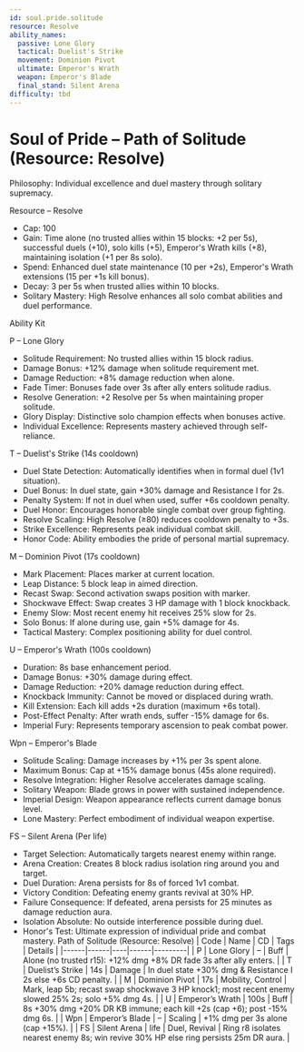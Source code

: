 ```yaml
---
id: soul.pride.solitude
resource: Resolve
ability_names:
  passive: Lone Glory
  tactical: Duelist's Strike
  movement: Dominion Pivot
  ultimate: Emperor's Wrath
  weapon: Emperor's Blade
  final_stand: Silent Arena
difficulty: tbd
---
```


# Soul of Pride – Path of Solitude (Resource: Resolve)

Philosophy: Individual excellence and duel mastery through solitary supremacy.

Resource – Resolve
- Cap: 100
- Gain: Time alone (no trusted allies within 15 blocks: +2 per 5s), successful duels (+10), solo kills (+5), Emperor's Wrath kills (+8), maintaining isolation (+1 per 8s solo).
- Spend: Enhanced duel state maintenance (10 per +2s), Emperor's Wrath extensions (15 per +1s kill bonus).
- Decay: 3 per 5s when trusted allies within 10 blocks.
- Solitary Mastery: High Resolve enhances all solo combat abilities and duel performance.

Ability Kit

P – Lone Glory
- Solitude Requirement: No trusted allies within 15 block radius.
- Damage Bonus: +12% damage when solitude requirement met.
- Damage Reduction: +8% damage reduction when alone.
- Fade Timer: Bonuses fade over 3s after ally enters solitude radius.
- Resolve Generation: +2 Resolve per 5s when maintaining proper solitude.
- Glory Display: Distinctive solo champion effects when bonuses active.
- Individual Excellence: Represents mastery achieved through self-reliance.

T – Duelist's Strike (14s cooldown)
- Duel State Detection: Automatically identifies when in formal duel (1v1 situation).
- Duel Bonus: In duel state, gain +30% damage and Resistance I for 2s.
- Penalty System: If not in duel when used, suffer +6s cooldown penalty.
- Duel Honor: Encourages honorable single combat over group fighting.
- Resolve Scaling: High Resolve (≥80) reduces cooldown penalty to +3s.
- Strike Excellence: Represents peak individual combat skill.
- Honor Code: Ability embodies the pride of personal martial supremacy.

M – Dominion Pivot (17s cooldown)
- Mark Placement: Places marker at current location.
- Leap Distance: 5 block leap in aimed direction.
- Recast Swap: Second activation swaps position with marker.
- Shockwave Effect: Swap creates 3 HP damage with 1 block knockback.
- Enemy Slow: Most recent enemy hit receives 25% slow for 2s.
- Solo Bonus: If alone during use, gain +5% damage for 4s.
- Tactical Mastery: Complex positioning ability for duel control.

U – Emperor's Wrath (100s cooldown)
- Duration: 8s base enhancement period.
- Damage Bonus: +30% damage during effect.
- Damage Reduction: +20% damage reduction during effect.
- Knockback Immunity: Cannot be moved or displaced during wrath.
- Kill Extension: Each kill adds +2s duration (maximum +6s total).
- Post-Effect Penalty: After wrath ends, suffer -15% damage for 6s.
- Imperial Fury: Represents temporary ascension to peak combat power.

Wpn – Emperor's Blade
- Solitude Scaling: Damage increases by +1% per 3s spent alone.
- Maximum Bonus: Cap at +15% damage bonus (45s alone required).
- Resolve Integration: Higher Resolve accelerates damage scaling.
- Solitary Weapon: Blade grows in power with sustained independence.
- Imperial Design: Weapon appearance reflects current damage bonus level.
- Lone Mastery: Perfect embodiment of individual weapon expertise.

FS – Silent Arena (Per life)
- Target Selection: Automatically targets nearest enemy within range.
- Arena Creation: Creates 8 block radius isolation ring around you and target.
- Duel Duration: Arena persists for 8s of forced 1v1 combat.
- Victory Condition: Defeating enemy grants revival at 30% HP.
- Failure Consequence: If defeated, arena persists for 25 minutes as damage reduction aura.
- Isolation Absolute: No outside interference possible during duel.
- Honor's Test: Ultimate expression of individual pride and combat mastery. Path of Solitude (Resource: Resolve)
| Code | Name | CD | Tags | Details |
|------|------|----|------|---------|
| P | Lone Glory | – | Buff | Alone (no trusted r15): +12% dmg +8% DR fade 3s after ally enters. |
| T | Duelist’s Strike | 14s | Damage | In duel state +30% dmg & Resistance I 2s else +6s CD penalty. |
| M | Dominion Pivot | 17s | Mobility, Control | Mark, leap 5b; recast swap shockwave 3 HP knock1; most recent enemy slowed 25% 2s; solo +5% dmg 4s. |
| U | Emperor’s Wrath | 100s | Buff | 8s +30% dmg +20% DR KB immune; each kill +2s (cap +6); post -15% dmg 6s. |
| Wpn | Emperor’s Blade | – | Scaling | +1% dmg per 3s alone (cap +15%). |
| FS | Silent Arena | life | Duel, Revival | Ring r8 isolates nearest enemy 8s; win revive 30% HP else ring persists 25m DR aura. |
